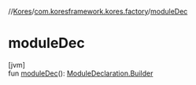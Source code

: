 //[Kores](../../index.md)/[com.koresframework.kores.factory](index.md)/[moduleDec](module-dec.md)

# moduleDec

[jvm]\
fun [moduleDec](module-dec.md)(): [ModuleDeclaration.Builder](../com.koresframework.kores.base/-module-declaration/-builder/index.md)
